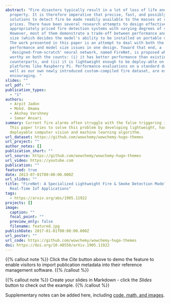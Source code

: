 ```yaml
---
abstract: "Fire disasters typically result in a lot of loss of life and
  property. It is therefore imperative that precise, fast, and possibly portable
  solutions to detect fire be made readily available to the masses at reasonable
  prices. There have been several research attempts to design effective and
  appropriately priced fire detection systems with varying degrees of success.
  However, most of them demonstrate a trade-off between performance and model
  size (which decides the model's ability to be installed on portable devices).
  The work presented in this paper is an attempt to deal with both the
  performance and model size issues in one design. Toward that end, a
  `designed-from-scratch' neural network, named FireNet, is proposed which is
  worthy on both the counts: (i) it has better performance than existing
  counterparts, and (ii) it is lightweight enough to be deploy-able on embedded
  platforms like Raspberry Pi. Performance evaluations on a standard dataset, as
  well as our own newly introduced custom-compiled fire dataset, are extremely
  encouraging. "
slides: ""
url_pdf: ""
publication_types:
  - "1"
authors:
  - Arpit Jadon
  - Mohd. Omama
  - Akshay Varshney
  - Samar Ansari
summary: Current fire alarms often struggle with the false triggering issue.
  This paper tries to solve this problem by developing lightweight, hardware
  deployable computer vision and machine learning algorithm.
url_dataset: https://github.com/wowchemy/wowchemy-hugo-themes
url_project: ""
author_notes: []
publication_short: ""
url_source: https://github.com/wowchemy/wowchemy-hugo-themes
url_video: https://youtube.com
publication: ""
featured: true
date: 2013-07-01T00:00:00.000Z
url_slides: ""
title: "FireNet: A Specialized Lightweight Fire & Smoke Detection Model for
  Real-Time IoT Applications"
tags:
  - https://arxiv.org/abs/1905.11922
projects: []
image:
  caption: ""
  focal_point: ""
  preview_only: false
  filename: featured.jpg
publishDate: 2017-01-01T00:00:00.000Z
url_poster: ""
url_code: https://github.com/wowchemy/wowchemy-hugo-themes
doi: https://doi.org/10.48550/arXiv.1905.11922
---
```


{{% callout note %}}
Click the _Cite_ button above to demo the feature to enable visitors to import publication metadata into their reference management software.
{{% /callout %}}

{{% callout note %}}
Create your slides in Markdown - click the _Slides_ button to check out the example.
{{% /callout %}}

Supplementary notes can be added here, including [code, math, and images](https://wowchemy.com/docs/writing-markdown-latex/).
